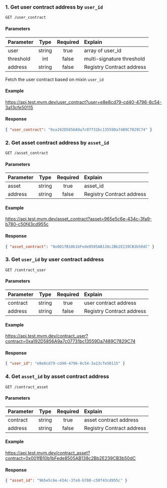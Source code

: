 ### 1. Get user contract address by `user_id`

`GET /user_contract`

#### Parameters

| Parameter |  Type  | Required | Explain                   |
|:----------|:------:|:--------:|:--------------------------|
| user      | string |   true   | array of user_id          |
| threshold |  int   |  false   | multi-signature threshold |
| address   | string |  false   | Registry Contract address |

Fetch the user contract based on mixin `user_id`

#### Example

<https://api.test.mvm.dev/user_contract?user=e8e8cd79-cd40-4796-8c54-3a13cfe50115>

#### Response

```json
{ "user_contract": "0xa192D5856A9a7c07731bc13559Da7489C7829C74" }
```

### 2. Get asset contract address by `asset_id`

`GET /asset_contract`

#### Parameters

| Parameter |  Type  | Required | Explain                   |
|:----------|:------:|:--------:|:--------------------------|
| asset     | string |   true   | asset_id                  |
| address   | string |  false   | Registry Contract address |

#### Example

<https://api.test.mvm.dev/asset_contract?asset=965e5c6e-434c-3fa9-b780-c50f43cd955c>

#### Response

```json
{ "asset_contract": "0x001fB10b1bFede8505AB138c2Bb2E239CB3b50dC" }
```

### 3. Get `user_id` by user contract address

`GET /contract_user`

#### Parameters

| Parameter |  Type  | Required | Explain                   |
|:----------|:------:|:--------:|:--------------------------|
| contract  | string |   true   | user contract address     |
| address   | string |  false   | Registry Contract address |

#### Example

<https://api.test.mvm.dev/contract_user?contract=0xa192D5856A9a7c07731bc13559Da7489C7829C74>

#### Response

```json
{ "user_id": "e8e8cd79-cd40-4796-8c54-3a13cfe50115" }
```

### 4. Get `asset_id` by asset contract address

`GET /contract_asset`

#### Parameters

| Parameter |  Type  | Required | Explain                   |
|:----------|:------:|:--------:|:--------------------------|
| contract  | string |   true   | asset contract address    |
| address   | string |  false   | Registry Contract address |

#### Example

<https://api.test.mvm.dev/contract_asset?contract=0x001fB10b1bFede8505AB138c2Bb2E239CB3b50dC>

#### Response

```json
{ "asset_id": "965e5c6e-434c-3fa9-b780-c50f43cd955c" }
```
